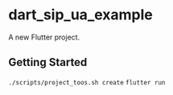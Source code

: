 # dart_sip_ua_example

A new Flutter project.

## Getting Started

`./scripts/project_toos.sh create`
`flutter run`
